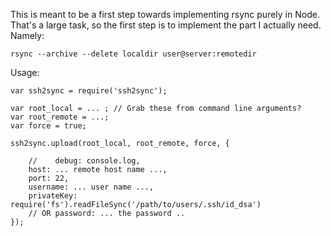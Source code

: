 
This is meant to be a first step towards implementing rsync purely in Node.  That's a large task, so the first step is to implement the part I actually need.  Namely:

```
rsync --archive --delete localdir user@server:remotedir
```

Usage:

```
var ssh2sync = require('ssh2sync');

var root_local = ... ; // Grab these from command line arguments?
var root_remote = ...;
var force = true;

ssh2sync.upload(root_local, root_remote, force, {
      
    //    debug: console.log,
    host: ... remote host name ...,
    port: 22,
    username: ... user name ...,
    privateKey: require('fs').readFileSync('/path/to/users/.ssh/id_dsa')
    // OR password: ... the password ..
});
```